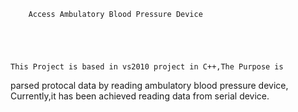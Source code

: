 		Access Ambulatory Blood Pressure Device
	
	
	
	
	
	This Project is based in vs2010 project in C++,The Purpose is 
parsed protocal data by reading ambulatory blood pressure device, 
Currently,it has been achieved reading data from serial device. 



